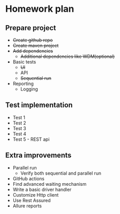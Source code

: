 # Homework plan

## Prepare project

- ~~Create github repo~~
- ~~Create maven project~~
- ~~Add dependencies~~
    - ~~Additional dependencies like WDM(optional)~~
- Basic tests
    - ~~UI~~
    - API
    - ~~Sequential run~~
- Reporting
    - Logging

## Test implementation

- Test 1
- Test 2
- Test 3
- Test 4
- Test 5 - REST api

## Extra improvements

- Parallel run
    - Verify both sequential and parallel run
- GitHub actions
- Find advanced waiting mechanism
- Write a basic driver handler
- Customize Http client
- Use Rest Assured
- Allure reports
